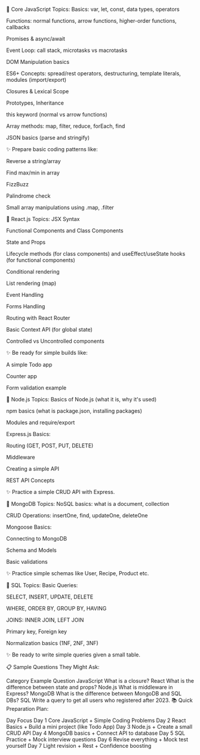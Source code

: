 📌 Core JavaScript Topics:
Basics: var, let, const, data types, operators

Functions: normal functions, arrow functions, higher-order functions, callbacks

<!-- --yet to start Callbacks -->

Promises & async/await

Event Loop: call stack, microtasks vs macrotasks

DOM Manipulation basics

ES6+ Concepts: spread/rest operators, destructuring, template literals, modules (import/export)

Closures & Lexical Scope

Prototypes, Inheritance

this keyword (normal vs arrow functions)

Array methods: map, filter, reduce, forEach, find

JSON basics (parse and stringify)

✨ Prepare basic coding patterns like:

Reverse a string/array

Find max/min in array

FizzBuzz

Palindrome check

Small array manipulations using .map, .filter

📌 React.js Topics:
JSX Syntax

Functional Components and Class Components

State and Props

Lifecycle methods (for class components) and useEffect/useState hooks (for functional components)

Conditional rendering

List rendering (map)

Event Handling

Forms Handling

Routing with React Router

Basic Context API (for global state)

Controlled vs Uncontrolled components

✨ Be ready for simple builds like:

A simple Todo app

Counter app

Form validation example

📌 Node.js Topics:
Basics of Node.js (what it is, why it's used)

npm basics (what is package.json, installing packages)

Modules and require/export

Express.js Basics:

Routing (GET, POST, PUT, DELETE)

Middleware

Creating a simple API

REST API Concepts

✨ Practice a simple CRUD API with Express.

📌 MongoDB Topics:
NoSQL basics: what is a document, collection

CRUD Operations: insertOne, find, updateOne, deleteOne

Mongoose Basics:

Connecting to MongoDB

Schema and Models

Basic validations

✨ Practice simple schemas like User, Recipe, Product etc.

📌 SQL Topics:
Basic Queries:

SELECT, INSERT, UPDATE, DELETE

WHERE, ORDER BY, GROUP BY, HAVING

JOINS: INNER JOIN, LEFT JOIN

Primary key, Foreign key

Normalization basics (1NF, 2NF, 3NF)

✨ Be ready to write simple queries given a small table.

📋 Sample Questions They Might Ask:

Category	Example Question
JavaScript	What is a closure?
React	What is the difference between state and props?
Node.js	What is middleware in Express?
MongoDB	What is the difference between MongoDB and SQL DBs?
SQL	Write a query to get all users who registered after 2023.
📚 Quick Preparation Plan:

Day	Focus
Day 1	Core JavaScript + Simple Coding Problems
Day 2	React Basics + Build a mini project (like Todo App)
Day 3	Node.js + Create a small CRUD API
Day 4	MongoDB basics + Connect API to database
Day 5	SQL Practice + Mock interview questions
Day 6	Revise everything + Mock test yourself
Day 7	Light revision + Rest + Confidence boosting
